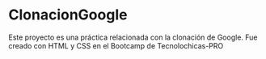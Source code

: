 # ClonacionGoogle
Este proyecto es una práctica relacionada con la clonación de Google. Fue creado con HTML y CSS en el Bootcamp de Tecnolochicas-PRO
